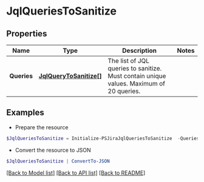 # JqlQueriesToSanitize
## Properties

Name | Type | Description | Notes
------------ | ------------- | ------------- | -------------
**Queries** | [**JqlQueryToSanitize[]**](JqlQueryToSanitize.md) | The list of JQL queries to sanitize. Must contain unique values. Maximum of 20 queries. | 

## Examples

- Prepare the resource
```powershell
$JqlQueriesToSanitize = Initialize-PSJiraJqlQueriesToSanitize  -Queries null
```

- Convert the resource to JSON
```powershell
$JqlQueriesToSanitize | ConvertTo-JSON
```

[[Back to Model list]](../README.md#documentation-for-models) [[Back to API list]](../README.md#documentation-for-api-endpoints) [[Back to README]](../README.md)


